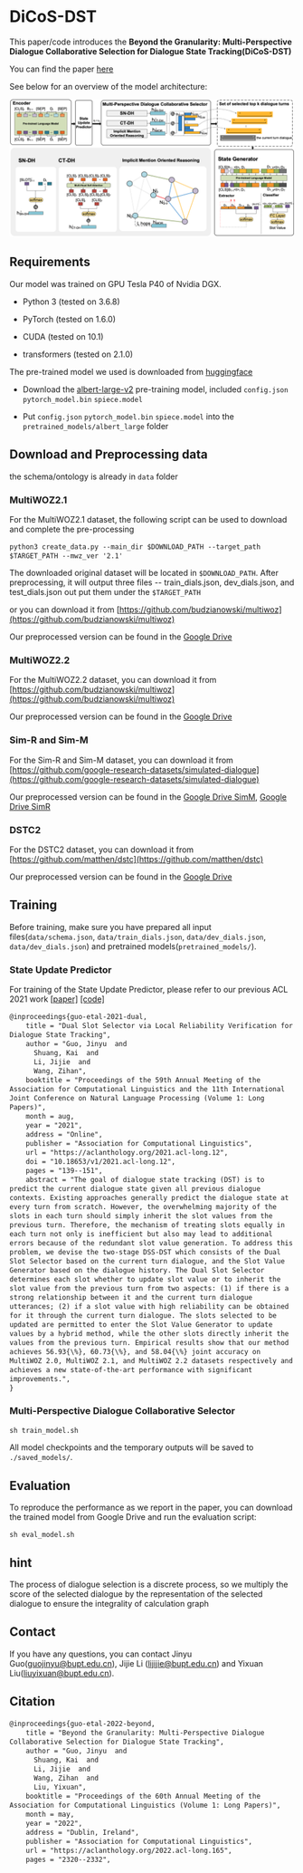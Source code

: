 DiCoS-DST
==========

This paper/code introduces the **Beyond the Granularity: Multi-Perspective Dialogue Collaborative Selection for Dialogue State Tracking(DiCoS-DST)**

You can find the paper [here](https://aclanthology.org/2022.acl-long.165/)

See below for an overview of the model architecture:

![DiCoS-DST Architecture](Arch.png "DiCoS-DST Architecture")


## Requirements

Our model was trained on GPU Tesla P40 of Nvidia DGX.  

- Python 3 (tested on 3.6.8)

- PyTorch (tested on 1.6.0)

- CUDA (tested on 10.1)

- transformers (tested on 2.1.0)


The pre-trained model we used is downloaded from [huggingface](https://huggingface.co/)

- Download the [albert-large-v2](https://huggingface.co/albert-large-v2/tree/main) pre-training model, included ```config.json``` ```pytorch_model.bin``` ```spiece.model``` 

- Put ```config.json``` ```pytorch_model.bin``` ```spiece.model``` into the ```pretrained_models/albert_large``` folder


## Download and Preprocessing data

the schema/ontology is already in ```data``` folder


### MultiWOZ2.1

For the MultiWOZ2.1 dataset, the following script can be used to download and complete the pre-processing

```
python3 create_data.py --main_dir $DOWNLOAD_PATH --target_path $TARGET_PATH --mwz_ver '2.1'
```

The downloaded original dataset will be located in `$DOWNLOAD_PATH`. After preprocessing, it will output three files -- train_dials.json, dev_dials.json, and test_dials.json out put them under the `$TARGET_PATH`

or you can download it from [https://github.com/budzianowski/multiwoz](https://github.com/budzianowski/multiwoz)

Our preprocessed version can be found in the [Google Drive](https://drive.google.com/drive/folders/15Lsaevxbj9P84q8DAavEpHl42GOBTAV3?usp=sharing)


### MultiWOZ2.2

For the MultiWOZ2.2 dataset, you can download it from [https://github.com/budzianowski/multiwoz](https://github.com/budzianowski/multiwoz)

Our preprocessed version can be found in the [Google Drive](https://drive.google.com/drive/folders/1IsrlFRJOJMnJwMmGnCK8LIR8D98YzajG?usp=sharing)


### Sim-R and Sim-M

For the Sim-R and Sim-M dataset, you can download it from [https://github.com/google-research-datasets/simulated-dialogue](https://github.com/google-research-datasets/simulated-dialogue)

Our preprocessed version can be found in the [Google Drive SimM](https://drive.google.com/drive/folders/1fp_LXu9Hfk2YclXKMMWql5Vl5PfmcBKW?usp=sharing), [Google Drive SimR](https://drive.google.com/drive/folders/1iwD08nUUsD5TNSzsv9WGWmCOiwetaWd9?usp=sharing)


### DSTC2

For the DSTC2 dataset, you can download it from [https://github.com/matthen/dstc](https://github.com/matthen/dstc)

Our preprocessed version can be found in the [Google Drive](https://drive.google.com/drive/folders/1yT1rkDBUkQxpJYIJPH_yfESMYP1YAQou?usp=sharing)


## Training

Before training, make sure you have prepared all input files(```data/schema.json```, ```data/train_dials.json```, ```data/dev_dials.json```, ```data/dev_dials.json```) and pretrained models(```pretrained_models/```).


### State Update Predictor

For training of the State Update Predictor, please refer to our previous ACL 2021 work  [[paper]](https://aclanthology.org/2021.acl-long.12/) [[code]](https://github.com/guojinyu88/DSSDST)

```
@inproceedings{guo-etal-2021-dual,
    title = "Dual Slot Selector via Local Reliability Verification for Dialogue State Tracking",
    author = "Guo, Jinyu  and
      Shuang, Kai  and
      Li, Jijie  and
      Wang, Zihan",
    booktitle = "Proceedings of the 59th Annual Meeting of the Association for Computational Linguistics and the 11th International Joint Conference on Natural Language Processing (Volume 1: Long Papers)",
    month = aug,
    year = "2021",
    address = "Online",
    publisher = "Association for Computational Linguistics",
    url = "https://aclanthology.org/2021.acl-long.12",
    doi = "10.18653/v1/2021.acl-long.12",
    pages = "139--151",
    abstract = "The goal of dialogue state tracking (DST) is to predict the current dialogue state given all previous dialogue contexts. Existing approaches generally predict the dialogue state at every turn from scratch. However, the overwhelming majority of the slots in each turn should simply inherit the slot values from the previous turn. Therefore, the mechanism of treating slots equally in each turn not only is inefficient but also may lead to additional errors because of the redundant slot value generation. To address this problem, we devise the two-stage DSS-DST which consists of the Dual Slot Selector based on the current turn dialogue, and the Slot Value Generator based on the dialogue history. The Dual Slot Selector determines each slot whether to update slot value or to inherit the slot value from the previous turn from two aspects: (1) if there is a strong relationship between it and the current turn dialogue utterances; (2) if a slot value with high reliability can be obtained for it through the current turn dialogue. The slots selected to be updated are permitted to enter the Slot Value Generator to update values by a hybrid method, while the other slots directly inherit the values from the previous turn. Empirical results show that our method achieves 56.93{\%}, 60.73{\%}, and 58.04{\%} joint accuracy on MultiWOZ 2.0, MultiWOZ 2.1, and MultiWOZ 2.2 datasets respectively and achieves a new state-of-the-art performance with significant improvements.",
}
```


### Multi-Perspective Dialogue Collaborative Selector

```
sh train_model.sh
```

All model checkpoints and the temporary outputs will be saved to `./saved_models/`.


## Evaluation

To reproduce the performance as we report in the paper, you can download the trained model from Google Drive and run the evaluation script:

```
sh eval_model.sh 
```

## hint
The process of dialogue selection is a discrete process, so we multiply the score of the selected dialogue by the representation of the selected dialogue to ensure the integrality of calculation graph

## Contact

If you have any questions, you can contact Jinyu Guo(guojinyu@bupt.edu.cn), Jijie Li (lijijie@bupt.edu.cn) and Yixuan Liu(liuyixuan@bupt.edu.cn).


## Citation

```
@inproceedings{guo-etal-2022-beyond,
    title = "Beyond the Granularity: Multi-Perspective Dialogue Collaborative Selection for Dialogue State Tracking",
    author = "Guo, Jinyu  and
      Shuang, Kai  and
      Li, Jijie  and
      Wang, Zihan  and
      Liu, Yixuan",
    booktitle = "Proceedings of the 60th Annual Meeting of the Association for Computational Linguistics (Volume 1: Long Papers)",
    month = may,
    year = "2022",
    address = "Dublin, Ireland",
    publisher = "Association for Computational Linguistics",
    url = "https://aclanthology.org/2022.acl-long.165",
    pages = "2320--2332",
```
